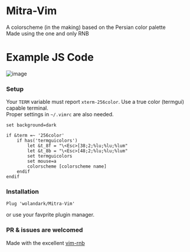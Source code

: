 # Mitra-Vim
A colorscheme (in the making) based on the Persian color palette <br> 
Made using the one and only RNB

# Example JS Code
![image](https://github.com/wolandark/Mitra-Vim/assets/107309764/415ab9c5-e07d-4030-8e7c-fd04b6e87692)

### Setup
Your `TERM` variable must report `xterm-256color`. Use a true color (termgui) capable terminal. <br>
Proper settings in `~/.vimrc` are also needed.

```
set background=dark

if &term =~ '256color'
	if has('termguicolors')
		let &t_8f = "\<Esc>[38;2;%lu;%lu;%lum"
		let &t_8b = "\<Esc>[48;2;%lu;%lu;%lum"
		set termguicolors
		set mouse=a
		colorscheme [colorscheme name]
	endif
endif
```

### Installation
```
Plug 'wolandark/Mitra-Vim'
```
or use your favprite plugin manager.

### PR & issues are welcomed

Made with the excellent [vim-rnb](https://github.com/romainl/vim-rnb)
